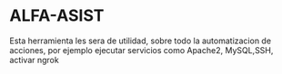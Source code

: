 # ALFA-ASIST
Esta herramienta les sera de utilidad, sobre todo la automatizacion de acciones, por ejemplo ejecutar servicios como Apache2, MySQL,SSH, activar ngrok
